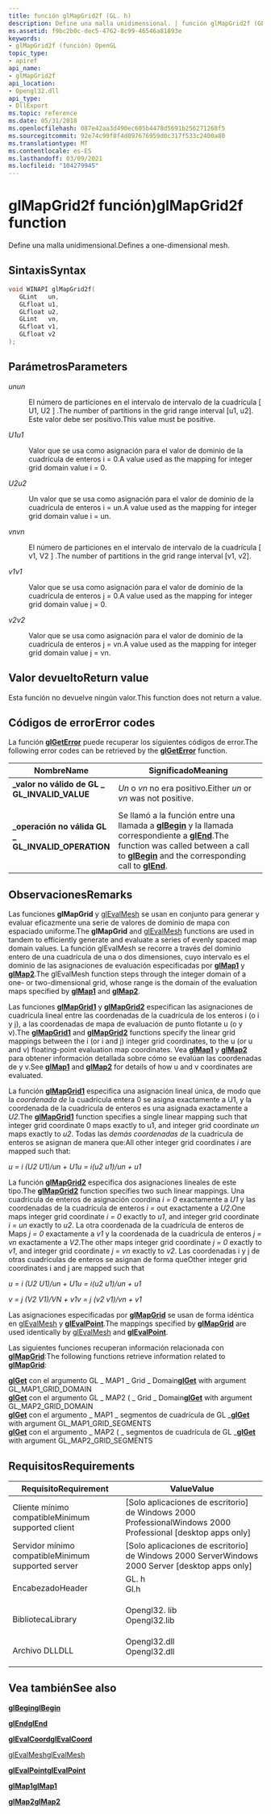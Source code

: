 ```yaml
---
title: función glMapGrid2f (GL. h)
description: Define una malla unidimensional. | función glMapGrid2f (GL. h)
ms.assetid: f9bc2b0c-dec5-4762-8c99-46546a81893e
keywords:
- glMapGrid2f (función) OpenGL
topic_type:
- apiref
api_name:
- glMapGrid2f
api_location:
- Opengl32.dll
api_type:
- DllExport
ms.topic: reference
ms.date: 05/31/2018
ms.openlocfilehash: 087e42aa3d490ec605b4478d5691b256271268f5
ms.sourcegitcommit: 92e74c99f8f4d097676959d0c317f533c2400a80
ms.translationtype: MT
ms.contentlocale: es-ES
ms.lasthandoff: 03/09/2021
ms.locfileid: "104279945"
---
```

# <a name="glmapgrid2f-function"></a><span data-ttu-id="0535a-105">glMapGrid2f función)</span><span class="sxs-lookup"><span data-stu-id="0535a-105">glMapGrid2f function</span></span>

<span data-ttu-id="0535a-106">Define una malla unidimensional.</span><span class="sxs-lookup"><span data-stu-id="0535a-106">Defines a one-dimensional mesh.</span></span>

## <a name="syntax"></a><span data-ttu-id="0535a-107">Sintaxis</span><span class="sxs-lookup"><span data-stu-id="0535a-107">Syntax</span></span>


```C++
void WINAPI glMapGrid2f(
   GLint   un,
   GLfloat u1,
   GLfloat u2,
   GLint   vn,
   GLfloat v1,
   GLfloat v2
);
```



## <a name="parameters"></a><span data-ttu-id="0535a-108">Parámetros</span><span class="sxs-lookup"><span data-stu-id="0535a-108">Parameters</span></span>

<dl> <dt>

<span data-ttu-id="0535a-109">*un*</span><span class="sxs-lookup"><span data-stu-id="0535a-109">*un*</span></span> 
</dt> <dd>

<span data-ttu-id="0535a-110">El número de particiones en el intervalo de intervalo de la cuadrícula \[ U1, U2 \] .</span><span class="sxs-lookup"><span data-stu-id="0535a-110">The number of partitions in the grid range interval \[u1, u2\].</span></span> <span data-ttu-id="0535a-111">Este valor debe ser positivo.</span><span class="sxs-lookup"><span data-stu-id="0535a-111">This value must be positive.</span></span>

</dd> <dt>

<span data-ttu-id="0535a-112">*U1*</span><span class="sxs-lookup"><span data-stu-id="0535a-112">*u1*</span></span> 
</dt> <dd>

<span data-ttu-id="0535a-113">Valor que se usa como asignación para el valor de dominio de la cuadrícula de enteros i = 0.</span><span class="sxs-lookup"><span data-stu-id="0535a-113">A value used as the mapping for integer grid domain value i = 0.</span></span>

</dd> <dt>

<span data-ttu-id="0535a-114">*U2*</span><span class="sxs-lookup"><span data-stu-id="0535a-114">*u2*</span></span> 
</dt> <dd>

<span data-ttu-id="0535a-115">Un valor que se usa como asignación para el valor de dominio de la cuadrícula de enteros i = un.</span><span class="sxs-lookup"><span data-stu-id="0535a-115">A value used as the mapping for integer grid domain value i = un.</span></span>

</dd> <dt>

<span data-ttu-id="0535a-116">*vn*</span><span class="sxs-lookup"><span data-stu-id="0535a-116">*vn*</span></span> 
</dt> <dd>

<span data-ttu-id="0535a-117">El número de particiones en el intervalo de intervalo de la cuadrícula \[ v1, V2 \] .</span><span class="sxs-lookup"><span data-stu-id="0535a-117">The number of partitions in the grid range interval \[v1, v2\].</span></span>

</dd> <dt>

<span data-ttu-id="0535a-118">*v1*</span><span class="sxs-lookup"><span data-stu-id="0535a-118">*v1*</span></span> 
</dt> <dd>

<span data-ttu-id="0535a-119">Valor que se usa como asignación para el valor de dominio de la cuadrícula de enteros j = 0.</span><span class="sxs-lookup"><span data-stu-id="0535a-119">A value used as the mapping for integer grid domain value j = 0.</span></span>

</dd> <dt>

<span data-ttu-id="0535a-120">*v2*</span><span class="sxs-lookup"><span data-stu-id="0535a-120">*v2*</span></span> 
</dt> <dd>

<span data-ttu-id="0535a-121">Valor que se usa como asignación para el valor de dominio de la cuadrícula de enteros j = vn.</span><span class="sxs-lookup"><span data-stu-id="0535a-121">A value used as the mapping for integer grid domain value j = vn.</span></span>

</dd> </dl>

## <a name="return-value"></a><span data-ttu-id="0535a-122">Valor devuelto</span><span class="sxs-lookup"><span data-stu-id="0535a-122">Return value</span></span>

<span data-ttu-id="0535a-123">Esta función no devuelve ningún valor.</span><span class="sxs-lookup"><span data-stu-id="0535a-123">This function does not return a value.</span></span>

## <a name="error-codes"></a><span data-ttu-id="0535a-124">Códigos de error</span><span class="sxs-lookup"><span data-stu-id="0535a-124">Error codes</span></span>

<span data-ttu-id="0535a-125">La función [**glGetError**](glgeterror.md) puede recuperar los siguientes códigos de error.</span><span class="sxs-lookup"><span data-stu-id="0535a-125">The following error codes can be retrieved by the [**glGetError**](glgeterror.md) function.</span></span>



| <span data-ttu-id="0535a-126">Nombre</span><span class="sxs-lookup"><span data-stu-id="0535a-126">Name</span></span>                                                                                                  | <span data-ttu-id="0535a-127">Significado</span><span class="sxs-lookup"><span data-stu-id="0535a-127">Meaning</span></span>                                                                                                                               |
|-------------------------------------------------------------------------------------------------------|---------------------------------------------------------------------------------------------------------------------------------------|
| <dl> <span data-ttu-id="0535a-128"><dt>**\_valor no válido de GL \_**</dt></span><span class="sxs-lookup"><span data-stu-id="0535a-128"><dt>**GL\_INVALID\_VALUE**</dt></span></span> </dl>     | <span data-ttu-id="0535a-129">*Un* o *vn* no era positivo.</span><span class="sxs-lookup"><span data-stu-id="0535a-129">Either *un* or *vn* was not positive.</span></span><br/>                                                                                      |
| <dl> <span data-ttu-id="0535a-130"><dt>**\_operación no válida GL \_**</dt></span><span class="sxs-lookup"><span data-stu-id="0535a-130"><dt>**GL\_INVALID\_OPERATION**</dt></span></span> </dl> | <span data-ttu-id="0535a-131">Se llamó a la función entre una llamada a [**glBegin**](glbegin.md) y la llamada correspondiente a [**glEnd**](glend.md).</span><span class="sxs-lookup"><span data-stu-id="0535a-131">The function was called between a call to [**glBegin**](glbegin.md) and the corresponding call to [**glEnd**](glend.md).</span></span><br/> |



## <a name="remarks"></a><span data-ttu-id="0535a-132">Observaciones</span><span class="sxs-lookup"><span data-stu-id="0535a-132">Remarks</span></span>

<span data-ttu-id="0535a-133">Las funciones **glMapGrid** y [glEvalMesh](glevalmesh-functions.md) se usan en conjunto para generar y evaluar eficazmente una serie de valores de dominio de mapa con espaciado uniforme.</span><span class="sxs-lookup"><span data-stu-id="0535a-133">The **glMapGrid** and [glEvalMesh](glevalmesh-functions.md) functions are used in tandem to efficiently generate and evaluate a series of evenly spaced map domain values.</span></span> <span data-ttu-id="0535a-134">La función glEvalMesh se recorre a través del dominio entero de una cuadrícula de una o dos dimensiones, cuyo intervalo es el dominio de las asignaciones de evaluación especificadas por [**glMap1**](glmap1.md) y [**glMap2**](glmap2.md).</span><span class="sxs-lookup"><span data-stu-id="0535a-134">The glEvalMesh function steps through the integer domain of a one- or two-dimensional grid, whose range is the domain of the evaluation maps specified by [**glMap1**](glmap1.md) and [**glMap2**](glmap2.md).</span></span>

<span data-ttu-id="0535a-135">Las funciones [**glMapGrid1**](glmapgrid1d.md) y [**glMapGrid2**](glmapgrid2d.md) especifican las asignaciones de cuadrícula lineal entre las coordenadas de la cuadrícula de los enteros i (o i y j), a las coordenadas de mapa de evaluación de punto flotante u (o y v).</span><span class="sxs-lookup"><span data-stu-id="0535a-135">The [**glMapGrid1**](glmapgrid1d.md) and [**glMapGrid2**](glmapgrid2d.md) functions specify the linear grid mappings between the i (or i and j) integer grid coordinates, to the u (or u and v) floating-point evaluation map coordinates.</span></span> <span data-ttu-id="0535a-136">Vea [**glMap1**](glmap1.md) y [**glMap2**](glmap2.md) para obtener información detallada sobre cómo se evalúan las coordenadas de y v.</span><span class="sxs-lookup"><span data-stu-id="0535a-136">See [**glMap1**](glmap1.md) and [**glMap2**](glmap2.md) for details of how u and v coordinates are evaluated.</span></span>

<span data-ttu-id="0535a-137">La función [**glMapGrid1**](glmapgrid1d.md) especifica una asignación lineal única, de modo que la *coordenada de* la cuadrícula entera 0 se asigna exactamente a U1, y la coordenada de la cuadrícula de enteros es una asignada exactamente a *U2*.</span><span class="sxs-lookup"><span data-stu-id="0535a-137">The [**glMapGrid1**](glmapgrid1d.md) function specifies a single linear mapping such that integer grid coordinate 0 maps exactly to u1, and integer grid coordinate *un* maps exactly to *u2*.</span></span> <span data-ttu-id="0535a-138">Todas las *demás coordenadas de* la cuadrícula de enteros se asignan de manera que:</span><span class="sxs-lookup"><span data-stu-id="0535a-138">All other integer grid coordinates *i* are mapped such that:</span></span>

<span data-ttu-id="0535a-139">*u = i (U2 U1)/un + U1*</span><span class="sxs-lookup"><span data-stu-id="0535a-139">*u = i(u2 u1)/un + u1*</span></span>

<span data-ttu-id="0535a-140">La función [**glMapGrid2**](glmapgrid2d.md) especifica dos asignaciones lineales de este tipo.</span><span class="sxs-lookup"><span data-stu-id="0535a-140">The [**glMapGrid2**](glmapgrid2d.md) function specifies two such linear mappings.</span></span> <span data-ttu-id="0535a-141">Una cuadrícula de enteros de asignación coordina *i = 0* exactamente a *U1* y las coordenadas de la cuadrícula de enteros *i =* out exactamente a *U2*.</span><span class="sxs-lookup"><span data-stu-id="0535a-141">One maps integer grid coordinate *i = 0* exactly to *u1*, and integer grid coordinate *i = un* exactly to *u2*.</span></span> <span data-ttu-id="0535a-142">La otra coordenada de la cuadrícula de enteros de Maps *j = 0* exactamente a *v1* y la coordenada de la cuadrícula de enteros *j = vn* exactamente a *V2*.</span><span class="sxs-lookup"><span data-stu-id="0535a-142">The other maps integer grid coordinate *j = 0* exactly to *v1*, and integer grid coordinate *j = vn* exactly to *v2*.</span></span> <span data-ttu-id="0535a-143">Las coordenadas i y j de otras cuadrículas de enteros se asignan de forma que</span><span class="sxs-lookup"><span data-stu-id="0535a-143">Other integer grid coordinates i and j are mapped such that</span></span>

<span data-ttu-id="0535a-144">*u = i (U2 U1)/un + U1*</span><span class="sxs-lookup"><span data-stu-id="0535a-144">*u = i(u2 u1)/un + u1*</span></span>

<span data-ttu-id="0535a-145">*v = j (V2 V1)/VN + v1*</span><span class="sxs-lookup"><span data-stu-id="0535a-145">*v = j (v2 v1)/vn + v1*</span></span>

<span data-ttu-id="0535a-146">Las asignaciones especificadas por [**glMapGrid**](glmapgrid1d.md) se usan de forma idéntica en [glEvalMesh](glevalmesh-functions.md) y [**glEvalPoint**](glevalpoint.md).</span><span class="sxs-lookup"><span data-stu-id="0535a-146">The mappings specified by [**glMapGrid**](glmapgrid1d.md) are used identically by [glEvalMesh](glevalmesh-functions.md) and [**glEvalPoint**](glevalpoint.md).</span></span>

<span data-ttu-id="0535a-147">Las siguientes funciones recuperan información relacionada con [**glMapGrid**](glmapgrid1d.md):</span><span class="sxs-lookup"><span data-stu-id="0535a-147">The following functions retrieve information related to [**glMapGrid**](glmapgrid1d.md):</span></span>

<dl>

<span data-ttu-id="0535a-148">[**glGet**](glgetbooleanv--glgetdoublev--glgetfloatv--glgetintegerv.md) con el argumento GL \_ MAP1 \_ Grid \_ Domain</span><span class="sxs-lookup"><span data-stu-id="0535a-148">[**glGet**](glgetbooleanv--glgetdoublev--glgetfloatv--glgetintegerv.md) with argument GL\_MAP1\_GRID\_DOMAIN</span></span>  
<span data-ttu-id="0535a-149">[**glGet**](glgetbooleanv--glgetdoublev--glgetfloatv--glgetintegerv.md) con el argumento GL \_ MAP2 ( \_ Grid \_ Domain</span><span class="sxs-lookup"><span data-stu-id="0535a-149">[**glGet**](glgetbooleanv--glgetdoublev--glgetfloatv--glgetintegerv.md) with argument GL\_MAP2\_GRID\_DOMAIN</span></span>  
<span data-ttu-id="0535a-150">[**glGet**](glgetbooleanv--glgetdoublev--glgetfloatv--glgetintegerv.md) con el argumento \_ MAP1 \_ segmentos de cuadrícula de GL \_</span><span class="sxs-lookup"><span data-stu-id="0535a-150">[**glGet**](glgetbooleanv--glgetdoublev--glgetfloatv--glgetintegerv.md) with argument GL\_MAP1\_GRID\_SEGMENTS</span></span>  
<span data-ttu-id="0535a-151">[**glGet**](glgetbooleanv--glgetdoublev--glgetfloatv--glgetintegerv.md) con el argumento \_ MAP2 ( \_ segmentos de cuadrícula de GL \_</span><span class="sxs-lookup"><span data-stu-id="0535a-151">[**glGet**](glgetbooleanv--glgetdoublev--glgetfloatv--glgetintegerv.md) with argument GL\_MAP2\_GRID\_SEGMENTS</span></span>  
</dl>

## <a name="requirements"></a><span data-ttu-id="0535a-152">Requisitos</span><span class="sxs-lookup"><span data-stu-id="0535a-152">Requirements</span></span>



| <span data-ttu-id="0535a-153">Requisito</span><span class="sxs-lookup"><span data-stu-id="0535a-153">Requirement</span></span> | <span data-ttu-id="0535a-154">Value</span><span class="sxs-lookup"><span data-stu-id="0535a-154">Value</span></span> |
|-------------------------------------|-----------------------------------------------------------------------------------------|
| <span data-ttu-id="0535a-155">Cliente mínimo compatible</span><span class="sxs-lookup"><span data-stu-id="0535a-155">Minimum supported client</span></span><br/> | <span data-ttu-id="0535a-156">\[Solo aplicaciones de escritorio\] de Windows 2000 Professional</span><span class="sxs-lookup"><span data-stu-id="0535a-156">Windows 2000 Professional \[desktop apps only\]</span></span><br/>                              |
| <span data-ttu-id="0535a-157">Servidor mínimo compatible</span><span class="sxs-lookup"><span data-stu-id="0535a-157">Minimum supported server</span></span><br/> | <span data-ttu-id="0535a-158">\[Solo aplicaciones de escritorio\] de Windows 2000 Server</span><span class="sxs-lookup"><span data-stu-id="0535a-158">Windows 2000 Server \[desktop apps only\]</span></span><br/>                                    |
| <span data-ttu-id="0535a-159">Encabezado</span><span class="sxs-lookup"><span data-stu-id="0535a-159">Header</span></span><br/>                   | <dl> <span data-ttu-id="0535a-160"><dt>GL. h</dt></span><span class="sxs-lookup"><span data-stu-id="0535a-160"><dt>Gl.h</dt></span></span> </dl>         |
| <span data-ttu-id="0535a-161">Biblioteca</span><span class="sxs-lookup"><span data-stu-id="0535a-161">Library</span></span><br/>                  | <dl> <span data-ttu-id="0535a-162"><dt>Opengl32. lib</dt></span><span class="sxs-lookup"><span data-stu-id="0535a-162"><dt>Opengl32.lib</dt></span></span> </dl> |
| <span data-ttu-id="0535a-163">Archivo DLL</span><span class="sxs-lookup"><span data-stu-id="0535a-163">DLL</span></span><br/>                      | <dl> <span data-ttu-id="0535a-164"><dt>Opengl32.dll</dt></span><span class="sxs-lookup"><span data-stu-id="0535a-164"><dt>Opengl32.dll</dt></span></span> </dl> |



## <a name="see-also"></a><span data-ttu-id="0535a-165">Vea también</span><span class="sxs-lookup"><span data-stu-id="0535a-165">See also</span></span>

<dl> <dt>

[<span data-ttu-id="0535a-166">**glBegin**</span><span class="sxs-lookup"><span data-stu-id="0535a-166">**glBegin**</span></span>](glbegin.md)
</dt> <dt>

[<span data-ttu-id="0535a-167">**glEnd**</span><span class="sxs-lookup"><span data-stu-id="0535a-167">**glEnd**</span></span>](glend.md)
</dt> <dt>

[<span data-ttu-id="0535a-168">**glEvalCoord**</span><span class="sxs-lookup"><span data-stu-id="0535a-168">**glEvalCoord**</span></span>](glevalcoord-functions.md)
</dt> <dt>

[<span data-ttu-id="0535a-169">glEvalMesh</span><span class="sxs-lookup"><span data-stu-id="0535a-169">glEvalMesh</span></span>](glevalmesh-functions.md)
</dt> <dt>

[<span data-ttu-id="0535a-170">**glEvalPoint**</span><span class="sxs-lookup"><span data-stu-id="0535a-170">**glEvalPoint**</span></span>](glevalpoint.md)
</dt> <dt>

[<span data-ttu-id="0535a-171">**glMap1**</span><span class="sxs-lookup"><span data-stu-id="0535a-171">**glMap1**</span></span>](glmap1.md)
</dt> <dt>

[<span data-ttu-id="0535a-172">**glMap2**</span><span class="sxs-lookup"><span data-stu-id="0535a-172">**glMap2**</span></span>](glmap2.md)
</dt> </dl>

 

 





